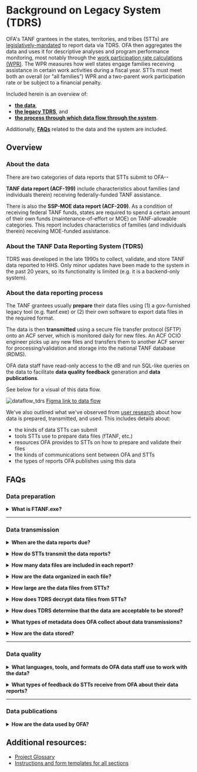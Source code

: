 # Background on Legacy System (TDRS)

OFA's TANF grantees in the states, territories, and tribes (STTs) are [legislatively-mandated](https://www.law.cornell.edu/uscode/text/42/611) to report data via TDRS. OFA then aggregates the data and uses it for descriptive analyses and program performance monitoring, most notably through the [work participation rate calculations (WPR)](https://www.acf.hhs.gov/ofa/resource-library?f%5B0%5D=program%3A270&f%5B1%5D=program_topic%3A633&f%5B2%5D=type%3Aeasychart&keyword=&sort_by=combined_publication_date). The WPR measures how well states engage families receiving assistance in certain work activities during a fiscal year. STTs must meet both an overall (or “all families”) WPR and a two-parent work participation rate or be subject to a financial penalty.

Included herein is an overview of:
- **[the data](#about-the-data)**, 
- **[the legacy TDRS](#about-the-tanf-data-reporting-system-tdrs)**, and
- **[the process through which data flow through the system](#About-the-data-reporting-process)**.

Additionally, **[FAQs](#FAQs)** related to the data and the system are included. 

## Overview
### About the data 
There are two categories of data reports that STTs submit to OFA--

**TANF data report (ACF-199)** include characteristics about families (and individuals therein) receiving federally-funded TANF assistance.

There is also the **SSP-MOE data report (ACF-209)**. As a condition of receiving federal TANF funds, states are required to spend a certain amount of their own funds (maintenance-of-effort or MOE) on TANF-allowable categories. This report includes characteristics of families (and individuals therein) receiving MOE-funded assistance.

### About the TANF Data Reporting System (TDRS)
TDRS was developed in the late 1990s to collect, validate, and store TANF data reported to HHS. Only minor updates have been made to the system in the past 20 years, so its functionality is limited (e.g. it is a backend-only system).  

### About the data reporting process

The TANF grantees usually **prepare** their data files using (1) a gov-furnished legacy tool (e.g. ftanf.exe) or (2) their own software to export data files in the required format. 

The data is then **transmitted** using a secure file transfer protocol (SFTP) onto an ACF server, which is monitored daily for new files. An ACF OCIO engineer picks up any new files and transfers them to another ACF server for processing/validation and storage into the national TANF database (RDMS). 

OFA data staff have read-only access to the dB and run SQL-like queries on the data to facilitate **data quality feedback** generation and **data publications**. 

See below for a visual of this data flow. 

![dataflow_tdrs](https://i.imgur.com/1bK7HMJ.jpg)
[Figma link to data flow](https://www.figma.com/file/irgQPLTrajxCXNiYBTEnMV/TDP-Mockups-For-Feedback?node-id=5617%3A47733)

We've also outlined what we've observed from [user research](https://github.com/HHS/TANF-app/blob/main/docs/User-Experience/Research/2020%2C%20Fall%20-%20Understanding%20STT%20Roles%2C%20Source%20of%20Truth%2C%20and%20Metadata.md) about how data is prepared, transmitted, and used. This includes details about: 
 * the kinds of data STTs can submit
 * tools STTs use to prepare data files (fTANF, etc.)
 * resources OFA provides to STTs on how to prepare and validate their files
 * the kinds of communications sent between OFA and STTs
 * the types of reports OFA publishes using this data

## FAQs
### Data preparation

**<details><summary>What is FTANF.exe?</summary>**

A desktop application designed by ACF's IT shop that STTs could download and use to prepare data files that could then be exported and transmitted to OFA. fTANF.exe can prepare all sections of data, check these data for the same types of errors that TDRS uses during processing/validation. The data could be entered by importing a previously-generated transmission file or by manual entry.  The application is no longer supported and is incompatible with newer versions of Windows, but many STTs with older versions of Windows still use it.
    
STTs using this tool are tracked [here](https://github.com/raft-tech/TANF-app/tree/raft-tdp-main/tdrs-backend/tdpservice/stts/management/commands/data). These STTs will have an `SSN_Encrypted` value of 1. This may change over time. 
</details>

---
### Data transmission

**<details><summary>When are the data reports due?</summary>**

Data reports are due within 45 days of the end of the fiscal quarter--

| Fiscal Quarter | Calendar Period | Due Date    |
| -------------- | --------------- | ----------- |
| 1              | Oct 1 - Dec 31  | February 14 |
| 2              | Jan 1 – Mar 31   | May 15      |
| 3              | Apr 1 – Jun 30  | August 15   |
| 4              | Jul 1 – Sep 30  | November 14 |

STTs are permitted to make corrections and re-transmit data throughout the fiscal year, but an end-of-fiscal year deadline is enforced after the fiscal quarter 4 data is due. 
</details>

**<details><summary>How do STTs transmit the data reports?</summary>**

Many STTs use SFTP clients like Winscp or IPSwitch. Others (especially STTs that manage their own legacy system) leverage Cyberfusion.     
</details>

**<details><summary>How many data files are included in each report?</summary>**

A minimum of 3 data files are included in each quarterly report--1 file per section (1, 2, and 3) of the TANF data report. Note:
* Section 4 is required *only* for STTs that submit data for a *sample* of its full caseload. 
    
* STTs that submit the SSP-MOE data report or sample data can vary by fiscal year. Their status for the current fiscal year are captured in the `SSP` and `Sample` indicators [here](https://github.com/raft-tech/TANF-app/tree/raft-tdp-main/tdrs-backend/tdpservice/stts/management/commands/data).
</details>

**<details><summary>How are the data organized in each file?</summary>**
    
TANF and SSP-MOE reports each have [4 data layouts](https://www.acf.hhs.gov/ofa/resource/tanfedit/index#transmission-file-header)--one layout per section of the report. The layouts between TANF and SSP-MOE are similar, but not identical.
    
**<details><summary>TANF</summary>**

#### Section 1 - active report
* *Structure*: one fixed width record per: (1) case and month and (2) case, person, and month for families receiving benefits through TANF
* [TANF Transmission file layout](https://www.acf.hhs.gov/sites/default/files/documents/ofa/tanf_data_report_section1_10_2008.pdf)
    * [Example file](https://hhsgov.sharepoint.com/:u:/r/sites/TANFDataPortalOFA/Shared%20Documents/dev/Parsing/data/tanf/ADS.E2J.FTP1.TS06?csf=1&web=1&e=hfI3Um) :lock:
    * [Instructions](https://www.acf.hhs.gov/sites/default/files/documents/ofa/tdrs_instr_10_01_2008_tansec1.pdf)
    * [Form](https://www.acf.hhs.gov/sites/default/files/documents/ofa/tdrs_form_reports_10_1_2008_tansec1.pdf)
* [Tribal TANF transmission file layout](https://www.acf.hhs.gov/sites/default/files/documents/ofa/tribal_layout_for_section1.pdf)
    * [Example file](https://hhsgov.sharepoint.com/:t:/r/sites/TANFDataPortalOFA/Shared%20Documents/dev/Parsing/data/tribal_tanf/ADS.E2J.FTP1.TS142.txt?csf=1&web=1&e=7BoNEz) :lock:
    * [Instructions](https://www.acf.hhs.gov/ofa/resource/tribal-tanf-data-coding-instructions)

#### Section 2 - closed report
* *Structure*: one fixed width record per: (1) case and month and (2) case, person, and month for families  who stopped receiving benefits through TANF
* [Transmission file layout](https://www.acf.hhs.gov/sites/default/files/documents/ofa/tanf_data_report_section2.pdf)
    * [Example file](https://hhsgov.sharepoint.com/:u:/r/sites/TANFDataPortalOFA/Shared%20Documents/dev/Parsing/data/tanf/ADS.E2J.FTP2.TS06?csf=1&web=1&e=DyDW6R) :lock:
    * [Instructions](https://www.acf.hhs.gov/sites/default/files/documents/ofa/tdrs_instr_10_02_2007_tansec2.pdf)
    * [Form](https://www.acf.hhs.gov/sites/default/files/documents/ofa/tdrs_form_reports_10_1_2008_tansec2.pdf)

#### Section 3 - aggregate report
* *Structure*: one fixed width record for the quarter that captures monthly counts of families that are applying for, receiving, and no longer receiving TANF benefits 
* [Transmission file layout](https://www.acf.hhs.gov/sites/default/files/documents/ofa/tanf_data_report_section3.pdf)
    * [Example file](https://hhsgov.sharepoint.com/:u:/r/sites/TANFDataPortalOFA/Shared%20Documents/dev/Parsing/data/tanf/ADS.E2J.FTP3.TS06?csf=1&web=1&e=txpefp) :lock:
    * [Instructions](https://www.acf.hhs.gov/sites/default/files/documents/ofa/tdrs_instr_10_02_2007_tansec3.pdf)
    * [Form](https://www.acf.hhs.gov/sites/default/files/documents/ofa/tdrs_form_reports_10_1_2008_tansec3.pdf)

#### Section 4 - stratum report
* *Structure*: one fixed width record for the quarter that captures monthly counts of families within each strata (Note: only relevant for STTs submitting Section 1 and Section 2 data that covers only a *sample* of the caseload)
* [Transmission file layout](https://www.acf.hhs.gov/sites/default/files/documents/ofa/tanf_data_report_section4.pdf)
    * [Example file](https://hhsgov.sharepoint.com/:u:/r/sites/TANFDataPortalOFA/Shared%20Documents/dev/Parsing/data/tanf/ADS.E2J.FTP4.TS06?csf=1&web=1&e=HZhbOF) :lock:
    * [Instructions](https://www.acf.hhs.gov/sites/default/files/documents/ofa/tdrs_instr_10_02_2008_tansec4.pdf)
    * [Form](https://www.acf.hhs.gov/sites/default/files/documents/ofa/tdrs_form_reports_10_1_2008_tansec4.pdf)
</details>

**<details><summary>SSP-MOE</summary>**

#### Section 1 - active report
* *Structure*: one fixed width record per: (1) case and month and (2) case, person, and month for families receiving benefits through SSP-MOE
* [Transmission file layout](https://www.acf.hhs.gov/sites/default/files/documents/ofa/ssp_moe_transmission_format_section_1.pdf)
    * [Example file](https://hhsgov.sharepoint.com/:u:/r/sites/TANFDataPortalOFA/Shared%20Documents/dev/Parsing/data/ssp/ADS.E2J.NDM1.MS24?csf=1&web=1&e=nAxAFw) :lock:
    * [Instructions](https://www.acf.hhs.gov/sites/default/files/documents/ofa/tdrs_instr_10_01_2008_sspsec1.pdf)
    * [Form](https://www.acf.hhs.gov/sites/default/files/documents/ofa/tdrs_form_reports_10_1_2008_sspsec1.pdf)

#### Section 2 - closed report
* *Structure*: one fixed width record per: (1) case and month and (2) case, person, and month for families no longer receiving benefits through SSP-MOE
* [Transmission file layout](https://www.acf.hhs.gov/sites/default/files/documents/ofa/ssp_moe_transmission_format_section_2.pdf)
     * [Example file](https://hhsgov.sharepoint.com/:u:/r/sites/TANFDataPortalOFA/Shared%20Documents/dev/Parsing/data/ssp/ADS.E2J.NDM2.MS24?csf=1&web=1&e=IcVe3F) :lock:
     * [Instructions](https://www.acf.hhs.gov/sites/default/files/documents/ofa/tdrs_instr_10_02_2007_sspsec2.pdf)
     * [Form](https://www.acf.hhs.gov/sites/default/files/documents/ofa/tdrs_form_reports_10_1_2008_sspsec2.pdf)

#### Section 3 - aggregate report
* *Structure*: one fixed width record for the quarter that captures monthly counts of families that are applying for, receiving, and no longer receiving SSP-MOE benefits
* [Transmission file layout](https://www.acf.hhs.gov/sites/default/files/documents/ofa/ssp_moe_transmission_format_section_3.pdf)
    * [Example file](https://hhsgov.sharepoint.com/:u:/r/sites/TANFDataPortalOFA/Shared%20Documents/dev/Parsing/data/ssp/ADS.E2J.NDM3.MS24?csf=1&web=1&e=cpj3iQ) :lock:
    * [Instructions](https://www.acf.hhs.gov/sites/default/files/documents/ofa/tdrs_instr_10_02_2007_sspsec3.pdf)
    * [Form](https://www.acf.hhs.gov/sites/default/files/documents/ofa/tdrs_form_reports_10_1_2008_sspsec3.pdf)

#### Section 4 - stratum report
* *Structure*: one fixed width record for the quarter that captures monthly counts of families within each strata (Note: only relevant for STTs submitting Section 1 and Section 2 data that covers only a sample of the caseload)
* [Transmission file layout](https://www.acf.hhs.gov/sites/default/files/documents/ofa/ssp_moe_transmission_format_section_4.pdf)
     * [Example file](https://hhsgov.sharepoint.com/:u:/r/sites/TANFDataPortalOFA/Shared%20Documents/dev/Parsing/data/ssp/ADS.E2J.NDM4.MS24?csf=1&web=1&e=DY8e7u) :lock:
     * [Instructions](https://www.acf.hhs.gov/sites/default/files/documents/ofa/tdrs_instr_10_01_2008_sspsec4.pdf)
     * [Form](https://www.acf.hhs.gov/sites/default/files/documents/ofa/tdrs_form_reports_10_1_2008_sspsec4.pdf)
</details>
    
</details>

**<details><summary>How large are the data files from STTs?</summary>**

Data file sizes vary by section of the TANF/SSP-MOE reports and are as follows:
- Section 1: 123kb - 50,000kb
- Section 2: 14kb - 2,000kb
- Section 3: 1kb - 2kb
- Section 4: 1kb - 2kb
</details>

**<details><summary>How does TDRS decrypt data files from STTs?</summary>**

"Encryption" is an artifact of STTs using executables like FTANF.exe and SSPMOE.exe to prepare their data transmissions files. Encryption in this context means that the values in the SSN position of Section 1 and Section 2 data files are replaced with other alphanumeric characters. 
    
TDRS has a decryption script that runs on transmitted files if (and only if) the files have an "E" as the [encryption indicator in the header record](https://github.com/raft-tech/TANF-app/blob/raft-tdp-main/docs/User-Experience/Research/2020%2C%20Fall%20-%20Flat%20File%20Metadata%20Guide.md#header-structure). For future reference: in the absence of checking the header record, if the SSN includes special characters, this is also evidence of encryption.
    
This decryption ensures that SSNs stored in the database can be used to match to other administrative data sources (e.g. matching to wage records to track employment outcomes for individuals receiving TANF). 

STTs using these executables are tracked [here](https://github.com/raft-tech/TANF-app/tree/raft-tdp-main/tdrs-backend/tdpservice/stts/management/commands/data). These STTs will have an `SSN_Encrypted` value of 1. This may change over time. 

The decryption code is included the [parsing notebooks](https://hhsgov.sharepoint.com/sites/TANFDataPortalOFA/Shared%20Documents/Forms/AllItems.aspx?id=%2Fsites%2FTANFDataPortalOFA%2FShared%20Documents%2Fdev%2FParsing&viewid=6ecbc5f1%2Dfa9c%2D4b0a%2Da454%2D35e222e8044e) :lock:
</details>

**<details><summary>How does TDRS determine that the data are acceptable to be stored?</summary>**

TDRS has a hierarchy of checks to determine if the data meet minimum standards for dB storage:
- *Are the file naming conventions valid?* If not, the data file(s) will not be transferred to the ACF server for processing/validation and storage. 
- *Does the file have the appropriate layout?* Here the system will essentially check the file to determine if there is sufficient information in the file to determine how to parse there data therein. These checks are to determine if the record layout is valid and the records are eligible to be parsed (aka _pre-parsing errors_). See **[mural](https://app.mural.co/t/raft2792/m/raft2792/1624455269095/a03c7a41f537ee50530451e7cb2a26fa11d2c9e6?sender=alexandrapennington7597)** and **pre-parsing section of [notebooks](https://hhsgov.sharepoint.com/sites/TANFDataPortalOFA/Shared%20Documents/Forms/AllItems.aspx?id=%2Fsites%2FTANFDataPortalOFA%2FShared%20Documents%2Fdev%2FParsing&viewid=6ecbc5f1%2Dfa9c%2D4b0a%2Da454%2D35e222e8044e)** for more details :lock:. 
- *Do the data have valid values and are the data consistent within and across records?* TDRS checks for out-of-range values (based on coding instructions) as well as for consistency between related data elements within and across records. Examples:
    * *out-of-range value*: Receipt of SNAP assistance (T1 record) can take on only 2 possible values: 1:Yes or 2:No.
    * *consistency within a record*: If SSI recipient = 1:yes then SSI amount received > $0 (T2 record)
    * *consistency across records*:  For every family (T1 record) for a given month, there is no evidence that at least one adult (T2 record) or child (T3 record) associated with the family's case is a TANF recipient.

Current TDRS checks (which are being revised and expanded upon for TDP) are included [here](https://www.acf.hhs.gov/ofa/policy-guidance/final-tanf-ssp-moe-data-reporting-system-transmission-files-layouts-and-edits#tanf-edits) and [here](https://www.acf.hhs.gov/ofa/policy-guidance/final-tanf-ssp-moe-data-reporting-system-transmission-files-layouts-and-edits#ssp-edits). 

**Important Note**: Acceptance and storage does not mean that transmitted data are error-free. OFA data staff conduct additional data quality checks to ensure accuracy, completeness, and consistency of the data within and across records and sections of the report over time. Data quality feedback reports are sent to STTs throughout the data reporting period (See feedback FAQ below for more details).
</details>

**<details><summary>What types of metadata does OFA collect about data transmissions?</summary>**

TDRS tracks data transmissions from the point that data files are *successfully* picked up for processing (i.e. if files are not picked up, no metadata is tracked) to storage into the dB. Metadata collected include: when the data was processed, the reporting period, all information from the [header record](https://github.com/raft-tech/TANF-app/blob/raft-tdp-main/docs/User-Experience/Research/2020%2C%20Fall%20-%20Flat%20File%20Metadata%20Guide.md#header-structure), which tells the system how to process and store the data, and a list of any errors detected by the system. 

See [Transmissions notebook](https://hhsgov.sharepoint.com/sites/TANFDataPortalOFA/Shared%20Documents/Forms/AllItems.aspx?id=%2Fsites%2FTANFDataPortalOFA%2FShared%20Documents%2FDesign%2FTransmissionsDemo%2Ehtml&parent=%2Fsites%2FTANFDataPortalOFA%2FShared%20Documents%2FDesign) for more details :lock:. 
</details>

**<details><summary>How are the data stored?</summary>**

Once the data are parsed and validated, they are stored in dB tables by record type. There are:
* 7 record types for TANF
* 6 record types for Tribal TANF (_tribal grantees do not currently submit section 4 data_)
* 7 record types for SSP-MOE

See **[parsing notebooks](https://hhsgov.sharepoint.com/sites/TANFDataPortalOFA/Shared%20Documents/Forms/AllItems.aspx?id=%2Fsites%2FTANFDataPortalOFA%2FShared%20Documents%2Fdev%2FParsing&viewid=6ecbc5f1%2Dfa9c%2D4b0a%2Da454%2D35e222e8044e)** :lock: for script to parse data by all of the abovementioned record types.  Most of the tables contain between 700,000 to 1,300,000 rows. 
    
The database currently is around 50GB in size, though most of it is historical data which will not need to be migrated. Access to this data is extremely limited, both because the data is sensitive (contains personally identifiable information or PII) and because managing access to these aging systems is difficult.
</details>

---
### Data quality 

**<details><summary>What languages, tools, and formats do OFA data staff use to work with the data?</summary>**
 - Languages
    - SAS
    - SQL
    - Python
    - R

- Tools
    - SAS Enterprise Guide; Base SAS
    - Jupyter Notebooks
    - VS Code
    - RStudio; Base R
    - Excel
    - Tableau

- Data Formats
    - .txt
    - .xls/.xlsx/.csv
    - .json

</details>

**<details><summary>What types of feedback do STTs receive from OFA about their data reports?</summary>**

![](https://i.imgur.com/cAesptu.png)
Examples of these reports can be found here :lock::
- [transmissions feedback](https://hhsgov.sharepoint.com/:u:/r/sites/TANFDataPortalOFA/Shared%20Documents/Design/TransmissionsDemo.html?csf=1&web=1&e=1navYZ)
- [monthly feedback](https://hhsgov.sharepoint.com/:x:/r/sites/TANFDataPortalOFA-UserResearch/Shared%20Documents/User%20Research/FeedbackRpts/Reference%20TANF%26SSP%20WPR%26TL%20Reports.xlsx?d=wdb175f3b3da54dd7ad49ce2a55e7cc2b&csf=1&web=1&e=ZjFqOv)
- [bi-quarterly feedback](https://hhsgov.sharepoint.com/:b:/r/sites/TANFDataPortalOFA-UserResearch/Shared%20Documents/User%20Research/FeedbackRpts/TANF%20Data%20Report%20(Form%20ACF-199)%20Section%201%20Questionable%20Cases%20Reference%20Guide.pdf?csf=1&web=1&e=50d7It)
</details>

---
### Data publications

**<details><summary>How are the data used by OFA?</summary>**

The table below is a representation of each publication OFA produces, frequency of the publication, and the sections of the data reports used to produce them. 
| Publication                                                                                                                                                                                                    | Frequency | Section 1 | Section  2 | Section 3 | Section 4          |
| -------------------------------------------------------------------------------------------------------------------------------------------------------------------------------------------------------------- | --------- | --------- | ---------- | --------- | ------------------ |
|                                                                                                                                                                                                                |           |           |            |           |                    |
| [Caseload Report](https://www.acf.hhs.gov/ofa/resource-library?f%5B0%5D=program%3A270&f%5B1%5D=program_topic%3A634&sort_by=combined_publication_date&sort_order=DESC&items_per_page=10)                        | Quarterly |           |            |:heavy_check_mark: |  |
| [Characteristics Report](https://www.acf.hhs.gov/ofa/resource-library?f%5B0%5D=program%3A270&f%5B1%5D=program_topic%3A584&f%5B2%5D=type%3Aeasychart&keyword=Characteristics&sort_by=combined_publication_date) | Annually          | :heavy_check_mark: |:heavy_check_mark:|:heavy_check_mark:|   :heavy_check_mark:|
|[Work Participation Report](https://www.acf.hhs.gov/ofa/resource-library?f%5B0%5D=program%3A270&f%5B1%5D=program_topic%3A633&f%5B2%5D=type%3Aeasychart&keyword=&sort_by=combined_publication_date)| Annually          |:heavy_check_mark: |            | :heavy_check_mark: | :heavy_check_mark:  |
|[Time Limits Report](https://www.acf.hhs.gov/ofa/data/tanf-federal-five-year-time-limit)| Annually |:heavy_check_mark:|            | :heavy_check_mark: | :heavy_check_mark: |
|[TANF Annual Report to Congress](https://www.acf.hhs.gov/ofa/resource-library?f%5B0%5D=program%3A270&f%5B1%5D=report_type%3A613)| Annually | :heavy_check_mark: | :heavy_check_mark: | :heavy_check_mark:          |   :heavy_check_mark: |

</details>

## Additional resources:
* [Project Glossary](https://github.com/raft-tech/TANF-app/blob/raft-tdp-main/docs/Background/Project-Glossary.md) 
* [Instructions and form templates for all sections](https://www.acf.hhs.gov/ofa/resource/policy/pi-ofa/2008/200809/tanf-acf-pi-2008-07)








